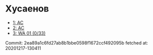 # Хусаенов
- [1: AC](1.md)
- [2: AC](2.md)
- [3: WA 01 (0/33)](3.md)

Commit: 2ea89a1c6fd27ab8b1bbe0598f1672ccf492095b
 fetched at: 20201217-130411
